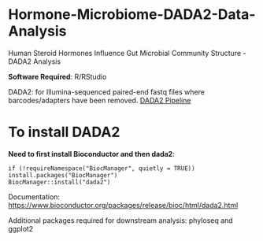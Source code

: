 # Hormone-Microbiome-DADA2-Data-Analysis
Human Steroid Hormones Influence Gut Microbial Community Structure - DADA2 Analysis

**Software Required**:
R/RStudio

DADA2: for Illumina-sequenced paired-end fastq files where barcodes/adapters have been removed.
[DADA2 Pipeline](https://benjjneb.github.io/dada2/tutorial_1_8.html)

# To install DADA2
**Need to first install Bioconductor and then dada2**:

`if (!requireNamespace("BiocManager", quietly = TRUE))  
install.packages("BiocManager")`  
`BiocManager::install("dada2")`

Documentation: https://www.bioconductor.org/packages/release/bioc/html/dada2.html

Additional packages required for downstream analysis: phyloseq and ggplot2
